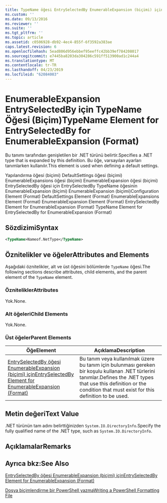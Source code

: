 ```yaml
---
title: TypeName öğesi EntrySelectedBy EnumerableExpansion (biçimi) için için | Microsoft Docs
ms.custom: ''
ms.date: 09/13/2016
ms.reviewer: ''
ms.suite: ''
ms.tgt_pltfrm: ''
ms.topic: article
ms.assetid: c0506928-db92-4ec4-855f-6f3592a383ae
caps.latest.revision: 6
ms.openlocfilehash: 5ead806d956ebbef95eeffc42bb39ef784208017
ms.sourcegitcommit: e7445ba8203da304286c591ff513900ad1c244a4
ms.translationtype: MT
ms.contentlocale: tr-TR
ms.lasthandoff: 04/23/2019
ms.locfileid: "62084003"
---
```

# <a name="typename-element-for-entryselectedby-for-enumerableexpansion-format"></a><span data-ttu-id="b412c-102">EnumerableExpansion EntrySelectedBy için TypeName Öğesi (Biçim)</span><span class="sxs-lookup"><span data-stu-id="b412c-102">TypeName Element for EntrySelectedBy for EnumerableExpansion (Format)</span></span>

<span data-ttu-id="b412c-103">Bu tanımı tarafından genişletilen bir .NET türünü belirtir.</span><span class="sxs-lookup"><span data-stu-id="b412c-103">Specifies a .NET type that is expanded by this definition.</span></span> <span data-ttu-id="b412c-104">Bu öğe, varsayılan ayarları tanımlarken kullanılır.</span><span class="sxs-lookup"><span data-stu-id="b412c-104">This element is used when defining a default settings.</span></span>

<span data-ttu-id="b412c-105">Yapılandırma öğesi (biçimi) DefaultSettings öğesi (biçimi) EnumerableExpansions öğesi (biçimi) EnumerableExpansion öğesi (biçimi) EntrySelectedBy öğesi için EntrySelectedBy TypeName öğesinin EnumerableExpansion (biçimi) EnumerableExpansion (biçimi)</span><span class="sxs-lookup"><span data-stu-id="b412c-105">Configuration Element (Format) DefaultSettings Element (Format) EnumerableExpansions Element (Format) EnumerableExpansion Element (Format) EntrySelectedBy Element for EnumerableExpansion (Format) TypeName Element for EntrySelectedBy for EnumerableExpansion (Format)</span></span>

## <a name="syntax"></a><span data-ttu-id="b412c-106">Sözdizimi</span><span class="sxs-lookup"><span data-stu-id="b412c-106">Syntax</span></span>

```xml
<TypeName>Nameof.NetType</TypeName>

```

## <a name="attributes-and-elements"></a><span data-ttu-id="b412c-107">Öznitelikler ve öğeler</span><span class="sxs-lookup"><span data-stu-id="b412c-107">Attributes and Elements</span></span>

<span data-ttu-id="b412c-108">Aşağıdaki öznitelikler, alt ve üst öğesini bölümlerde `TypeName` öğesi.</span><span class="sxs-lookup"><span data-stu-id="b412c-108">The following sections describe attributes, child elements, and the parent element of the `TypeName` element.</span></span>

### <a name="attributes"></a><span data-ttu-id="b412c-109">Öznitelikler</span><span class="sxs-lookup"><span data-stu-id="b412c-109">Attributes</span></span>

<span data-ttu-id="b412c-110">Yok.</span><span class="sxs-lookup"><span data-stu-id="b412c-110">None.</span></span>

### <a name="child-elements"></a><span data-ttu-id="b412c-111">Alt öğeleri</span><span class="sxs-lookup"><span data-stu-id="b412c-111">Child Elements</span></span>

<span data-ttu-id="b412c-112">Yok.</span><span class="sxs-lookup"><span data-stu-id="b412c-112">None.</span></span>

### <a name="parent-elements"></a><span data-ttu-id="b412c-113">Üst öğeler</span><span class="sxs-lookup"><span data-stu-id="b412c-113">Parent Elements</span></span>

|<span data-ttu-id="b412c-114">Öğe</span><span class="sxs-lookup"><span data-stu-id="b412c-114">Element</span></span>|<span data-ttu-id="b412c-115">Açıklama</span><span class="sxs-lookup"><span data-stu-id="b412c-115">Description</span></span>|
|-------------|-----------------|
|[<span data-ttu-id="b412c-116">EntrySelectedBy öğesi EnumerableExpansion (biçimi) için</span><span class="sxs-lookup"><span data-stu-id="b412c-116">EntrySelectedBy Element for EnumerableExpansion (Format)</span></span>](./entryselectedby-element-for-enumerableexpansion-format.md)|<span data-ttu-id="b412c-117">Bu tanım veya kullanılmak üzere bu tanım için bulunması gereken bir koşulu kullanan .NET türlerini tanımlar.</span><span class="sxs-lookup"><span data-stu-id="b412c-117">Defines the .NET types that use this definition or the condition that must exist for this definition to be used.</span></span>|

## <a name="text-value"></a><span data-ttu-id="b412c-118">Metin değeri</span><span class="sxs-lookup"><span data-stu-id="b412c-118">Text Value</span></span>

<span data-ttu-id="b412c-119">.NET türünün tam adını belirttiğinizden `System.IO.DirectoryInfo`.</span><span class="sxs-lookup"><span data-stu-id="b412c-119">Specify the fully qualified name of the .NET type, such as `System.IO.DirectoryInfo`.</span></span>

## <a name="remarks"></a><span data-ttu-id="b412c-120">Açıklamalar</span><span class="sxs-lookup"><span data-stu-id="b412c-120">Remarks</span></span>

## <a name="see-also"></a><span data-ttu-id="b412c-121">Ayrıca bkz:</span><span class="sxs-lookup"><span data-stu-id="b412c-121">See Also</span></span>

[<span data-ttu-id="b412c-122">EntrySelectedBy öğesi EnumerableExpansion (biçimi) için</span><span class="sxs-lookup"><span data-stu-id="b412c-122">EntrySelectedBy Element for EnumerableExpansion (Format)</span></span>](./entryselectedby-element-for-enumerableexpansion-format.md)

[<span data-ttu-id="b412c-123">Dosya biçimlendirme bir PowerShell yazma</span><span class="sxs-lookup"><span data-stu-id="b412c-123">Writing a PowerShell Formatting File</span></span>](./writing-a-powershell-formatting-file.md)
